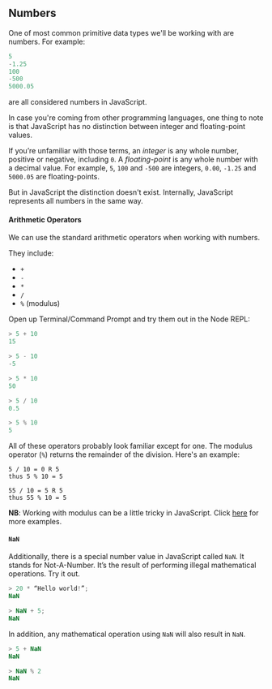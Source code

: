 ## Numbers

One of most common primitive data types we'll be working with are numbers. For example:

```js
5
-1.25
100
-500
5000.05
```

are all considered numbers in JavaScript.

In case you're coming from other programming languages, one thing to note is that JavaScript has no distinction between integer and floating-point values.

If you’re unfamiliar with those terms, an *integer* is any whole number, positive or negative, including `0`. A *floating-point* is any whole number with a decimal value. For example, `5`, `100` and `-500` are integers, `0.00`, `-1.25` and `5000.05` are floating-points.

But in JavaScript the distinction doesn't exist. Internally, JavaScript represents all numbers in the same way.

#### Arithmetic Operators
We can use the standard arithmetic operators when working with numbers.

They include:
- `+`
- `-`
- `*`
- `/`
- `%` (modulus)

Open up Terminal/Command Prompt and try them out in the Node REPL:

```js
> 5 + 10
15

> 5 - 10
-5

> 5 * 10
50

> 5 / 10
0.5

> 5 % 10
5
```

All of these operators probably look familiar except for one. The modulus operator (`%`) returns the remainder of the division. Here's an example:

```
5 / 10 = 0 R 5
thus 5 % 10 = 5

55 / 10 = 5 R 5
thus 55 % 10 = 5
```

**NB**: Working with modulus can be a little tricky in JavaScript. Click [here](../notes/modulus.md) for more examples.

#### `NaN`
Additionally, there is a special number value in JavaScript called `NaN`. It stands for Not-A-Number. It’s the result of performing illegal mathematical operations. Try it out.

```js
> 20 * “Hello world!”;
NaN

> NaN + 5;
NaN
```

In addition, any mathematical operation using `NaN` will also result in `NaN`.
```js
> 5 + NaN
NaN

> NaN % 2
NaN
```
